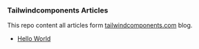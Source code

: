 ### Tailwindcomponents Articles
This repo content all articles form [tailwindcomponents.com](https://tailwindcomponents.com/blog) blog.

- [Hello World](/hello-world/index.md)
